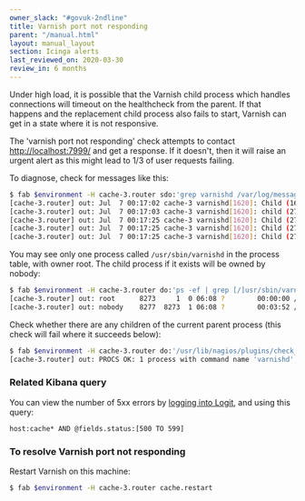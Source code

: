 ```yaml
---
owner_slack: "#govuk-2ndline"
title: Varnish port not responding
parent: "/manual.html"
layout: manual_layout
section: Icinga alerts
last_reviewed_on: 2020-03-30
review_in: 6 months
---
```


Under high load, it is possible that the Varnish child process which handles
connections will timeout on the healthcheck from the parent. If that happens
and the replacement child process also fails to start, Varnish can get in a
state where it is not responsive.

The 'varnish port not responding' check attempts to contact
<http://localhost:7999/> and get a response. If it doesn't, then it will raise
an urgent alert as this might lead to 1/3 of user requests failing.

To diagnose, check for messages like this:

```sh
$ fab $environment -H cache-3.router sdo:'grep varnishd /var/log/messages'
[cache-3.router] out: Jul  7 00:17:02 cache-3 varnishd[1620]: Child (1630) died signal=3
[cache-3.router] out: Jul  7 00:17:03 cache-3 varnishd[1620]: child (27973) Started
[cache-3.router] out: Jul  7 00:17:25 cache-3 varnishd[1620]: Child (27973) said Child starts
[cache-3.router] out: Jul  7 00:17:25 cache-3 varnishd[1620]: Child (27973) said Child dies
[cache-3.router] out: Jul  7 00:17:25 cache-3 varnishd[1620]: Child (27973) died status=1
```

You may see only one process called `/usr/sbin/varnishd` in the process table,
with owner root. The child process if it exists will be owned by nobody:

```sh
$ fab $environment -H cache-3.router do:'ps -ef | grep [/]usr/sbin/varnishd'
[cache-3.router] out: root      8273     1  0 06:08 ?        00:00:00 /usr/sbin/varnishd -P /var/run/varnishd.pid -a :7999 -f /etc/varnish/default.vcl -T 127.0.0.1:6082 -t 900 -w 1,1000,120 -S /etc/varnish/secret -s malloc,5985M
[cache-3.router] out: nobody    8277  8273  1 06:08 ?        00:03:52 /usr/sbin/varnishd -P /var/run/varnishd.pid -a :7999 -f /etc/varnish/default.vcl -T 127.0.0.1:6082 -t 900 -w 1,1000,120 -S /etc/varnish/secret -s malloc,5985M
```

Check whether there are any children of the current parent process (this check
will fail where it succeeds below):

```sh
$ fab $environment -H cache-3.router do:'/usr/lib/nagios/plugins/check_procs -c 1:1 -C 'varnishd' -p `< /var/run/varnishd.pid`'
[cache-3.router] out: PROCS OK: 1 process with command name 'varnishd', PPID = 8273
```

### Related Kibana query

You can view the number of 5xx errors by [logging into Logit][logit], and using
this query:

```
host:cache* AND @fields.status:[500 TO 599]
```

### To resolve Varnish port not responding

Restart Varnish on this machine:

```sh
$ fab $environment -H cache-3.router cache.restart
```

[logit]: /manual/logit.html
